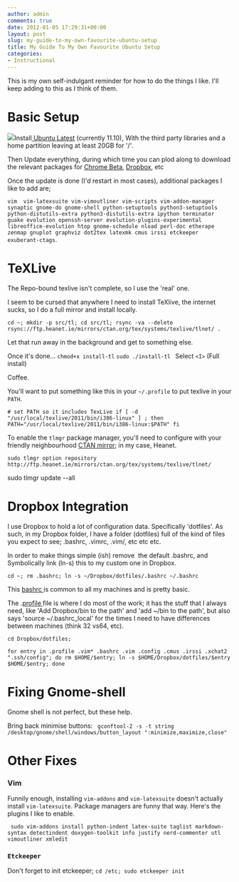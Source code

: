```yaml
---
author: admin
comments: true
date: 2012-01-05 17:29:31+00:00
layout: post
slug: my-guide-to-my-own-favourite-ubuntu-setup
title: My Guide To My Own Favourite Ubuntu Setup
categories:
- Instructional
---
```


This is my own self-indulgant reminder for how to do the things I like. I'll keep adding to this as I think of them.

# Basic Setup

![](http://troll.me/images/x-all-the-things/update-all-the-things.jpg)Install[ Ubuntu Latest](http://www.ubuntu.com/download/ubuntu/download) (currently 11.10), With the third party libraries and a home partition leaving at least 20GB for '/'.

Then Update everything, during which time you can plod along to download the relevant packages for [Chrome Beta](http://www.google.com/landing/chrome/beta/), [Dropbox](https://www.dropbox.com/install?os=lnx), etc

Once the update is done (I'd restart in most cases), additional packages I like to add are;

`vim  vim-latexsuite vim-vimoutliner vim-scripts vim-addon-manager synaptic gnome-do gnome-shell python-setuptools python3-setuptools python-distutils-extra python3-distutils-extra ipython terminator guake evolution openssh-server evolution-plugins-experimental libreoffice-evolution htop gnome-schedule nload perl-doc etherape zenmap gnuplot graphviz dot2tex latexmk cmus irssi etckeeper exuberant-ctags`.

# TeXLive

The Repo-bound texlive isn't complete, so I use the 'real' one.

I seem to be cursed that anywhere I need to install TeXlive, the internet sucks, so I do a full mirror and install locally.

`cd ~; mkdir -p src/tl; cd src/tl; rsync -va --delete rsync://ftp.heanet.ie/mirrors/ctan.org/tex/systems/texlive/tlnet/ .`

Let that run away in the background and get to something else.

Once it's done... `chmod+x install-tl`
`sudo ./install-tl
`
Select `<I>` (Full install)

Coffee.

You'll want to put something like this in your `~/.profile` to put texlive in your `PATH`.

`# set PATH so it includes TexLive
if [ -d "/usr/local/texlive/2011/bin/i386-linux" ] ; then
PATH="/usr/local/texlive/2011/bin/i386-linux:$PATH"
fi`

To enable the `tlmgr` package manager, you'll need to configure with your friendly neighbourhood [CTAN mirror](http://dante.ctan.org/mirmon/); in my case, Heanet.

`sudo tlmgr option repository http://ftp.heanet.ie/mirrors/ctan.org/tex/systems/texlive/tlnet/`

sudo tlmgr update --all

# Dropbox Integration

I use Dropbox to hold a lot of configuration data. Specifically 'dotfiles'. As such, in my Dropbox folder, I have a folder (dotfiles) full of the kind of files you expect to see; .bashrc, .vimrc, .vim/, etc etc etc.

In order to make things simple (ish) remove  the default .bashrc, and Symbolically link (ln-s) this to my custom one in Dropbox.

`cd ~; rm .bashrc; ln -s ~/Dropbox/dotfiles/.bashrc ~/.bashrc`

This [bashrc ](http://pastebin.com/TsnSvjfd)is common to all my machines and is pretty basic.

The .[profile ](http://pastebin.com/qtRqZfJ1)file is where I do most of the work; it has the stuff that I always need, like 'Add Dropbox/bin to the path' and 'add ~/bin to the path', but also says 'source ~/.bashrc_local' for the times I need to have differences between machines (think 32 vs64, etc).

`cd Dropbox/dotfiles; `

`for entry in .profile .vim* .bashrc .vim .config .cmus .irssi .xchat2 ".ssh/config"; do rm $HOME/$entry; ln -s $HOME/Dropbox/dotfiles/$entry $HOME/$entry; done`

# Fixing Gnome-shell

Gnome shell is not perfect, but these help.

Bring back minimise buttons: ` gconftool-2 -s -t string /desktop/gnome/shell/windows/button_layout ":minimize,maximize,close"`

# Other Fixes

### Vim

Funnily enough, installing `vim-addons` and `vim-latexsuite` doesn't actually install `vim-latexsuite`. Package managers are funny that way. Here's the plugins I like to enable.

` sudo vim-addons install python-indent latex-suite taglist markdown-syntax detectindent doxygen-toolkit info justify nerd-commenter utl vimoutliner xmledit`

### `Etckeeper`

Don't forget to init etckeeper; `cd /etc; sudo etckeeper init`

